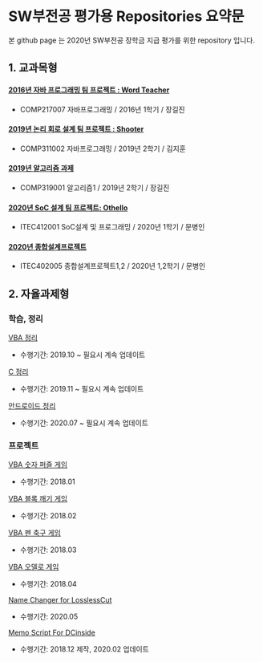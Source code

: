 # SW부전공 평가용 Repositories 요약문
본 github page 는 2020년 SW부전공 장학금 지급 평가를 위한 repository 입니다.

## 1. 교과목형
#### [2016년 자바 프로그래밍 팀 프로젝트 : Word Teacher](https://github.com/ke-nai/JAVA-2016TeamProject-Word_Teacher)
- COMP217007 자바프로그래밍 / 2016년 1학기 / 장길진

#### [2019년 논리 회로 설계 팀 프로젝트 : Shooter](https://github.com/ke-nai/JAVA-2016TeamProject-Word_Teacher)
- COMP311002 자바프로그래밍 / 2019년 2학기 / 김지훈

#### [2019년 알고리즘 과제](https://github.com/ke-nai/C-2019AlgorithmHW)
- COMP319001 알고리즘1 / 2019년 2학기 / 장길진

#### [2020년 SoC 설계 팀 프로젝트: Othello](https://github.com/ke-nai/2020TeamProject-Othello)
- ITEC412001 SoC설계 및 프로그래밍 / 2020년 1학기 / 문병인

#### [2020년 종합설계프로젝트](https://github.com/ke-nai/2020Capstone)
- ITEC402005 종합설계프로젝트1,2 / 2020년 1,2학기 / 문병인

## 2. 자율과제형
### 학습, 정리
[VBA 정리](https://github.com/ke-nai/VBA)
- 수행기간: 2019.10 ~ 필요시 계속 업데이트

[C 정리](https://github.com/ke-nai/C)
- 수행기간: 2019.11 ~ 필요시 계속 업데이트

[안드로이드 정리](https://github.com/ke-nai/Android)
- 수행기간: 2020.07 ~ 필요시 계속 업데이트

### 프로젝트
[VBA 숫자 퍼즐 게임](https://github.com/ke-nai/VBA-Number_Puzzle)
- 수행기간: 2018.01

[VBA 블록 깨기 게임](https://github.com/ke-nai/VBA-Block_Break)
- 수행기간: 2018.02

[VBA 펜 축구 게임](https://github.com/ke-nai/VBA-Pen_Soccer)
- 수행기간: 2018.03

[VBA 오델로 게임](https://github.com/ke-nai/VBA-Othello)
- 수행기간: 2018.04

[Name Changer for LosslessCut](https://github.com/ke-nai/C-Name_Changer)
- 수행기간: 2020.05

[Memo Script For DCinside](https://github.com/ke-nai/JavaScript-MemoScriptForDCinside)
- 수행기간: 2018.12 제작, 2020.02 업데이트




